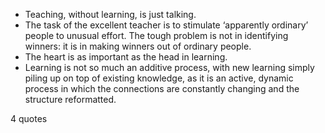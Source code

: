  - Teaching, without learning, is just talking.
 - The task of the excellent teacher is to stimulate ‘apparently ordinary’ people to unusual effort. The tough problem is not in identifying winners: it is in making winners out of ordinary people.
 - The heart is as important as the head in learning.
 - Learning is not so much an additive process, with new learning simply piling up on top of existing knowledge, as it is an active, dynamic process in which the connections are constantly changing and the structure reformatted.

4 quotes